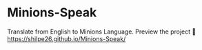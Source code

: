 # Minions-Speak
Translate from English to Minions Language.
Preview the project 🔗 https://shilpe26.github.io/Minions-Speak/
